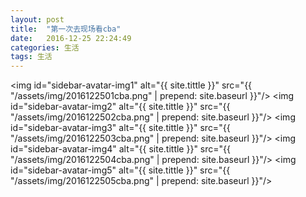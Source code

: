 ```yaml
---
layout: post
title:  "第一次去现场看cba"
date:   2016-12-25 22:24:49
categories: 生活
tags: 生活
---
```


<img id="sidebar-avatar-img1" alt="{{ site.tittle }}" src="{{ "/assets/img/2016122501cba.png" | prepend: site.baseurl }}"/>​
<img id="sidebar-avatar-img2" alt="{{ site.tittle }}" src="{{ "/assets/img/2016122502cba.png" | prepend: site.baseurl }}"/>​
<img id="sidebar-avatar-img3" alt="{{ site.tittle }}" src="{{ "/assets/img/2016122503cba.png" | prepend: site.baseurl }}"/>​
<img id="sidebar-avatar-img4" alt="{{ site.tittle }}" src="{{ "/assets/img/2016122504cba.png" | prepend: site.baseurl }}"/>​
<img id="sidebar-avatar-img5" alt="{{ site.tittle }}" src="{{ "/assets/img/2016122505cba.png" | prepend: site.baseurl }}"/>​

